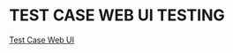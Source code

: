 
# TEST CASE WEB UI TESTING
[Test Case Web UI](https://docs.google.com/spreadsheets/d/1KvZSIca9l6WJ72JvBe8d0kPzcKBV1cMu8tgNYOfUmRE/edit#gid=475749019)
